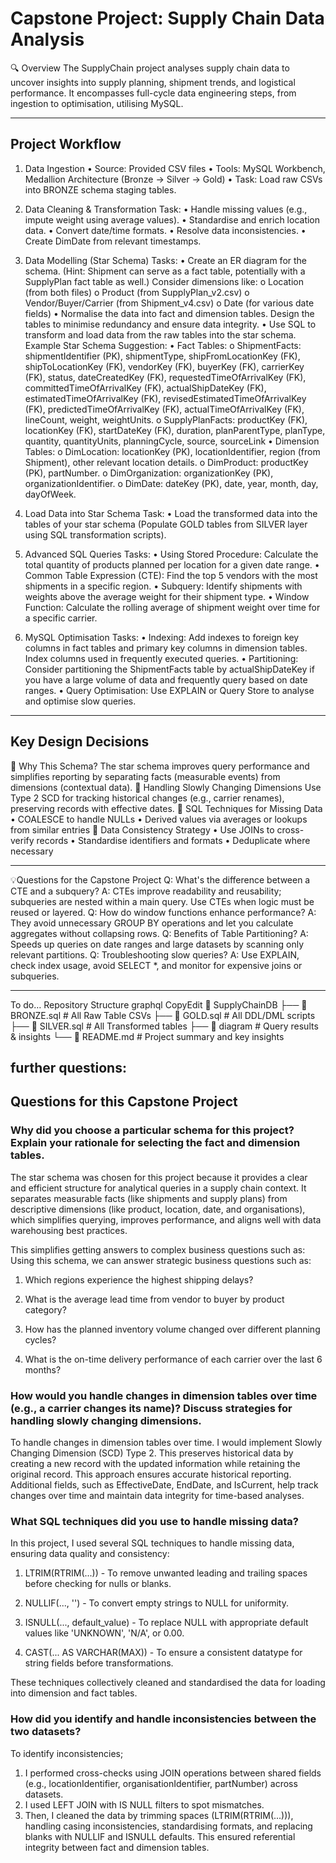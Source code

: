 # Capstone Project: Supply Chain Data Analysis

🔍 Overview
The SupplyChain project  analyses supply chain data to uncover insights into supply planning, shipment trends, and logistical performance. It encompasses full-cycle data engineering steps, from ingestion to optimisation, utilising MySQL. 
________________________________________
## Project Workflow
1. Data Ingestion
•	Source: Provided CSV files
•	Tools: MySQL Workbench, Medallion Architecture (Bronze → Silver → Gold)
•	Task: Load raw CSVs into BRONZE schema staging tables.

2. Data Cleaning & Transformation
Task:
•	Handle missing values (e.g., impute weight using average values).
•	Standardise and enrich location data.
•	Convert date/time formats.
•	Resolve data inconsistencies.
•	Create DimDate from relevant timestamps.
3. Data Modelling (Star Schema)
Tasks:
•	Create an ER diagram for the schema. (Hint: Shipment can serve as a fact table, potentially with a SupplyPlan fact table as well.) Consider dimensions like:
o	Location (from both files)
o	Product (from SupplyPlan_v2.csv)
o	Vendor/Buyer/Carrier (from Shipment_v4.csv)
o	Date (for various date fields)
•	Normalise the data into fact and dimension tables. Design the tables to minimise redundancy and ensure data integrity.
•	Use SQL to transform and load data from the raw tables into the star schema.
Example Star Schema Suggestion:
•	Fact Tables:
o	ShipmentFacts: shipmentIdentifier (PK), shipmentType, shipFromLocationKey (FK), shipToLocationKey (FK), vendorKey (FK), buyerKey (FK), carrierKey (FK), status, dateCreatedKey (FK),
requestedTimeOfArrivalKey (FK), committedTimeOfArrivalKey (FK), actualShipDateKey (FK), estimatedTimeOfArrivalKey (FK), revisedEstimatedTimeOfArrivalKey (FK), predictedTimeOfArrivalKey (FK),
 actualTimeOfArrivalKey (FK), lineCount, weight, weightUnits.
o	SupplyPlanFacts: productKey (FK), locationKey (FK), startDateKey (FK), duration, planParentType, planType, quantity, quantityUnits, planningCycle, source, sourceLink
•	Dimension Tables:
o	DimLocation: locationKey (PK), locationIdentifier, region (from Shipment), other relevant location details.
o	DimProduct: productKey (PK), partNumber.
o	DimOrganization: organizationKey (PK), organizationIdentifier.
o	DimDate: dateKey (PK), date, year, month, day, dayOfWeek.

4. Load Data into Star Schema
Task:
•	Load the transformed data into the tables of your star schema (Populate GOLD tables from SILVER layer using SQL transformation scripts).

5. Advanced SQL Queries
Tasks:
•	Using Stored Procedure: Calculate the total quantity of products planned per location for a given date range.
•	Common Table Expression (CTE): Find the top 5 vendors with the most shipments in a specific region.
•	Subquery: Identify shipments with weights above the average weight for their shipment type.
•	Window Function: Calculate the rolling average of shipment weight over time for a specific carrier.

6. MySQL Optimisation
 Tasks:
•	Indexing: Add indexes to foreign key columns in fact tables and primary key columns in dimension tables. Index columns used in frequently executed queries.
•	Partitioning: Consider partitioning the ShipmentFacts table by actualShipDateKey if you have a large volume of data and frequently query based on date ranges.
•	Query Optimisation: Use EXPLAIN or Query Store to analyse and optimise slow queries.
________________________________________
##  Key Design Decisions
🔸 Why This Schema?
The star schema improves query performance and simplifies reporting by separating facts (measurable events) from dimensions (contextual data).
🔸 Handling Slowly Changing Dimensions
Use Type 2 SCD for tracking historical changes (e.g., carrier renames), preserving records with effective dates.
🔸 SQL Techniques for Missing Data
•	COALESCE to handle NULLs
•	Derived values via averages or lookups from similar entries
🔸 Data Consistency Strategy
•	Use JOINs to cross-verify records
•	Standardise identifiers and formats
•	Deduplicate where necessary
________________________________________
💡Questions for the Capstone Project 
Q: What's the difference between a CTE and a subquery?
A: CTEs improve readability and reusability; subqueries are nested within a main query. Use CTEs when logic must be reused or layered.
Q: How do window functions enhance performance?
A: They avoid unnecessary GROUP BY operations and let you calculate aggregates without collapsing rows.
Q: Benefits of Table Partitioning?
A: Speeds up queries on date ranges and large datasets by scanning only relevant partitions.
Q: Troubleshooting slow queries?
A: Use EXPLAIN, check index usage, avoid SELECT *, and monitor for expensive joins or subqueries.
________________________________________
To do… Repository Structure
graphql
CopyEdit
📁 SupplyChainDB
├── 📂 BRONZE.sql   # All Raw Table CSVs
├── 📂 GOLD.sql     # All DDL/DML scripts
├── 📂 SILVER.sql   # All Transformed tables
├── 📂 diagram      # Query results & insights
└── 📄 README.md    # Project summary and key insights

## further questions:
## Questions for this Capstone Project

### Why did you choose a particular schema for this project? Explain your rationale for selecting the fact and dimension tables.
The star schema was chosen for this project because it provides a clear and efficient structure for analytical queries in a supply chain context. 
It separates measurable facts (like shipments and supply plans) from descriptive dimensions (like product, location, date, and organisations), 
which simplifies querying, improves performance, and aligns well with data warehousing best practices.

This simplifies getting answers to complex business questions such as:
Using this schema, we can answer strategic business questions such as:

1. Which regions experience the highest shipping delays?

2. What is the average lead time from vendor to buyer by product category?

3. How has the planned inventory volume changed over different planning cycles?

4. What is the on-time delivery performance of each carrier over the last 6 months?

### How would you handle changes in dimension tables over time (e.g., a carrier changes its name)? Discuss strategies for handling slowly changing dimensions.
To handle changes in dimension tables over time.
I would implement Slowly Changing Dimension (SCD) Type 2. This preserves historical data by creating a new record with the updated information while retaining the original record. This approach ensures accurate historical reporting. Additional fields, such as EffectiveDate, EndDate, and IsCurrent, help track changes over time and maintain data integrity for time-based analyses.


### What SQL techniques did you use to handle missing data?
In this project, I used several SQL techniques to handle missing data, ensuring data quality and consistency:

1. LTRIM(RTRIM(...)) - To remove unwanted leading and trailing spaces before checking for nulls or blanks.

2. NULLIF(..., '') - To convert empty strings to NULL for uniformity.

3. ISNULL(..., default_value) - To replace NULL with appropriate default values like 'UNKNOWN', 'N/A', or 0.00.

4. CAST(... AS VARCHAR(MAX)) - To ensure a consistent datatype for string fields before transformations.

These techniques collectively cleaned and standardised the data for loading into dimension and fact tables.

### How did you identify and handle inconsistencies between the two datasets?
To identify inconsistencies;
1.  I performed cross-checks using JOIN operations between shared fields (e.g., locationIdentifier, organisationIdentifier, partNumber) across datasets. 
2. I used LEFT JOIN with IS NULL filters to spot mismatches. 
3. Then, I cleaned the data by trimming spaces (LTRIM(RTRIM(...))), handling casing inconsistencies, standardising formats, and replacing blanks with NULLIF and ISNULL defaults. 
This ensured referential integrity between fact and dimension tables.
